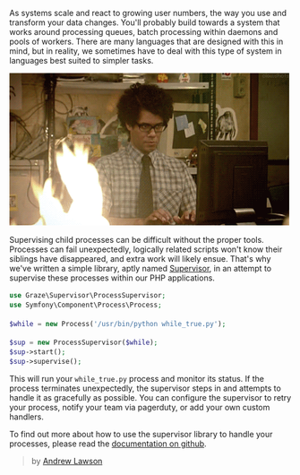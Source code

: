 As systems scale and react to growing user numbers, the way you use and transform your data changes. You'll probably build towards a system that works around processing queues, batch processing within daemons and pools of workers. There are many languages that are designed with this in mind, but in reality, we sometimes have to deal with this type of system in languages best suited to simpler tasks.

![Four, Five, FIRE!][moss]

Supervising child processes can be difficult without the proper tools. Processes can fail unexpectedly, logically related scripts won't know their siblings have disappeared, and extra work will likely ensue. That's why we've written a simple library, aptly named [Supervisor][gh-sup], in an attempt to supervise these processes within our PHP applications.

```php
use Graze\Supervisor\ProcessSupervisor;
use Symfony\Component\Process\Process;

$while = new Process('/usr/bin/python while_true.py');

$sup = new ProcessSupervisor($while);
$sup->start();
$sup->supervise();
```

This will run your `while_true.py` process and monitor its status. If the process terminates unexpectedly, the supervisor steps in and attempts to handle it as gracefully as possible. You can configure the supervisor to retry your process, notify your team via pagerduty, or add your own custom handlers.

To find out more about how to use the supervisor library to handle your processes, please read the [documentation on github][gh-sup].

[gh-sup]: https://github.com/graze/supervisor
[moss]: /content/images/2014/Jun/moss.gif

> by [Andrew Lawson](https://github.com/adlawson)